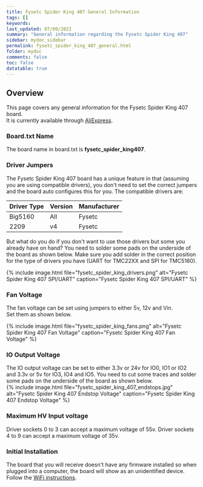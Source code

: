 ```yaml
---
title: Fysetc Spider King 407 General Information
tags: []
keywords: 
last_updated: 07/09/2022
summary: "General information regarding the Fysetc Spider King 407"
sidebar: mydoc_sidebar
permalink: fysetc_spider_king_407_general.html
folder: mydoc
comments: false
toc: false
datatable: true
---
```


## Overview

This page covers any general information for the Fysetc Spider King 407 board.  
It is currently available through [AliExpress](https://s.click.aliexpress.com/e/_DElhit3). 

### Board.txt Name

The board name in board.txt is **fysetc_spider_king407**.

### Driver Jumpers

The Fysetc Spider King 407 board has a unique feature in that (assuming you are using compatible drivers), you don't need to set the correct jumpers and the board auto configures this for you.
The compatible drivers are:

<div class="datatable-begin"></div>

|Driver Type|Version|Manufacturer|
| :------------- |:-------------|:-------------|
|Big5160|All|Fysetc|
|2209|v4|Fysetc|

<div class="datatable-end"></div>

But what do you do if you don't want to use those drivers but some you already have on hand?
You need to solder some pads on the underside of the board as shown below. Make sure you add solder in the correct position for the type of drivers you have (UART for TMC22XX and SPI for TMC5160).  

{% include image.html file="fysetc_spider_king_drivers.png" alt="Fysetc Spider King 407 SPI/UART" caption="Fysetc Spider King 407 SPI/UART" %}

### Fan Voltage

The fan voltage can be set using jumpers to either 5v, 12v and Vin.  
Set them as shown below.  

{% include image.html file="fysetc_spider_king_fans.png" alt="Fysetc Spider King 407 Fan Voltage" caption="Fysetc Spider King 407 Fan Voltage" %}

### IO Output Voltage

The IO output voltage can be set to either 3.3v or 24v for IO0, IO1 or IO2 and 3.3v or 5v for IO3, IO4 and IO5.
You need to cut some traces and solder some pads on the underside of the board as shown below.    
{% include image.html file="fysetc_spider_king_407_endstops.jpg" alt="Fysetc Spider King 407 Endstop Voltage" caption="Fysetc Spider King 407 Endstop Voltage" %}

### Maximum HV Input voltage

Driver sockets 0 to 3 can accept a maximum voltage of 55v. Driver sockets 4 to 9 can accept a maximum voltage of 35v.  

### Initial Installation

The board that you will receive doesn't have any firmware installed so when plugged into a computer, the board will show as an unidentified device.
Follow the [WiFi instructions](fysetc_spider_king_407_connected_wifi.html).